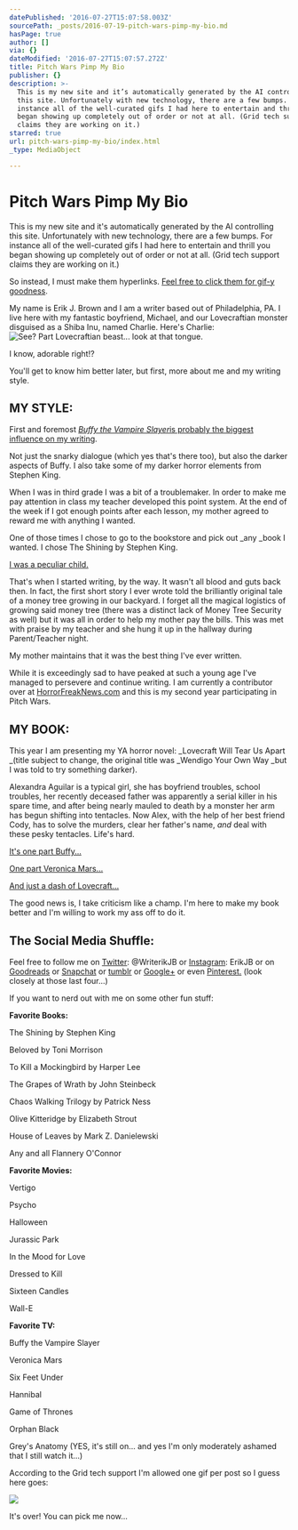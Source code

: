 ```yaml
---
datePublished: '2016-07-27T15:07:58.003Z'
sourcePath: _posts/2016-07-19-pitch-wars-pimp-my-bio.md
hasPage: true
author: []
via: {}
dateModified: '2016-07-27T15:07:57.272Z'
title: Pitch Wars Pimp My Bio
publisher: {}
description: >-
  This is my new site and it’s automatically generated by the AI controlling
  this site. Unfortunately with new technology, there are a few bumps. For
  instance all of the well-curated gifs I had here to entertain and thrill you
  began showing up completely out of order or not at all. (Grid tech support
  claims they are working on it.) 
starred: true
url: pitch-wars-pimp-my-bio/index.html
_type: MediaObject

---
```

# Pitch Wars Pimp My Bio

This is my new site and it's automatically generated by the AI controlling this site. Unfortunately with new technology, there are a few bumps. For instance all of the well-curated gifs I had here to entertain and thrill you began showing up completely out of order or not at all. (Grid tech support claims they are working on it.) 

So instead, I must make them hyperlinks. [Feel free to click them for gif-y goodness][0]. 

My name is Erik J. Brown and I am a writer based out of Philadelphia, PA. I live here with my fantastic boyfriend, Michael, and our Lovecraftian monster disguised as a Shiba Inu, named Charlie. Here's Charlie:
![See? Part Lovecraftian beast... look at that tongue.](https://the-grid-user-content.s3-us-west-2.amazonaws.com/18a1df12-c88e-42be-8f1b-2e3c74d2920b.jpg)

I know, adorable right!?

You'll get to know him better later, but first, more about me and my writing style.

## MY STYLE:

First and foremost _[Buffy the Vampire Slayer][1]_[is probably the biggest influence on my writing][1].

Not just the snarky dialogue (which yes that's there too), but also the darker aspects of Buffy. I also take some of my darker horror elements from Stephen King.

When I was in third grade I was a bit of a troublemaker. In order to make me pay attention in class my teacher developed this point system. At the end of the week if I got enough points after each lesson, my mother agreed to reward me with anything I wanted.

One of those times I chose to go to the bookstore and pick out _any _book I wanted. I chose The Shining by Stephen King.

[I was a peculiar child.][2]

That's when I started writing, by the way. It wasn't all blood and guts back then. In fact, the first short story I ever wrote told the brilliantly original tale of a money tree growing in our backyard. I forget all the magical logistics of growing said money tree (there was a distinct lack of Money Tree Security as well) but it was all in order to help my mother pay the bills. This was met with praise by my teacher and she hung it up in the hallway during Parent/Teacher night.

My mother maintains that it was the best thing I've ever written.

While it is exceedingly sad to have peaked at such a young age I've managed to persevere and continue writing. I am currently a contributor over at [HorrorFreakNews.com][3] and this is my second year participating in Pitch Wars.

## MY BOOK:

This year I am presenting my YA horror novel: _Lovecraft Will Tear Us Apart _(title subject to change, the original title was _Wendigo Your Own Way _but I was told to try something darker).

Alexandra Aguilar is a typical girl, she has boyfriend troubles, school troubles, her recently deceased father was apparently a serial killer in his spare time, and after being nearly mauled to death by a monster her arm has begun shifting into tentacles. Now Alex, with the help of her best friend Cody, has to solve the murders, clear her father's name, _and_ deal with these pesky tentacles. Life's hard.

[It's one part Buffy...][4]

[One part Veronica Mars...][5]

[And just a dash of Lovecraft...][6]

The good news is, I take criticism like a champ. I'm here to make my book better and I'm willing to work my ass off to do it. 

## **The Social Media Shuffle:**

Feel free to follow me on [Twitter][7]: @WriterikJB or [Instagram][8]: ErikJB or on [Goodreads][9] or [Snapchat][10] or [tumblr][11] or [Google+][12] or even [Pinterest.][13] (look closely at those last four...)

If you want to nerd out with me on some other fun stuff:

**Favorite Books:**

The Shining by Stephen King

Beloved by Toni Morrison

To Kill a Mockingbird by Harper Lee

The Grapes of Wrath by John Steinbeck

Chaos Walking Trilogy by Patrick Ness

Olive Kitteridge by Elizabeth Strout

House of Leaves by Mark Z. Danielewski

Any and all Flannery O'Connor

**Favorite Movies:**

Vertigo

Psycho

Halloween

Jurassic Park

In the Mood for Love

Dressed to Kill

Sixteen Candles

Wall-E

**Favorite TV:**

Buffy the Vampire Slayer

Veronica Mars

Six Feet Under

Hannibal

Game of Thrones

Orphan Black

Grey's Anatomy (YES, it's still on... and yes I'm only moderately ashamed that I still watch it...)

According to the Grid tech support I'm allowed one gif per post so I guess here goes:

<article style=""><img src="https://s3-us-west-2.amazonaws.com/the-grid-img/p/4978ca518de421d2f45e9fc39d5ce1ea99ea489a.gif" /><p>It's over! You can pick me now...</p></article>



[0]: https://img.buzzfeed.com/buzzfeed-static/static/2015-05/21/23/enhanced/webdr02/anigif_original-grid-image-8856-1432264912-6.gif
[1]: https://abigeyedfish.files.wordpress.com/2015/01/buffy-eyebrow-raise.gif?w=250
[2]: http://i.imgur.com/aSczP.gif
[3]: http://horrorfreaknews.com/author/hfncontributorbrown
[4]: http://i.imgur.com/nQj35ku.gif
[5]: https://the-grid-user-content.s3-us-west-2.amazonaws.com/3ef14953-a02c-4f6b-8096-5225eb4527f1.gif
[6]: https://the-grid-user-content.s3-us-west-2.amazonaws.com/d3469003-9727-4d4e-a098-4800c685be9f.gif
[7]: https://twitter.com/WriterikJB
[8]: https://www.instagram.com/erikjb/
[9]: https://www.goodreads.com/user/show/22960845-erik-brown
[10]: http://scoopempire.com/wp-content/uploads/2016/05/snapchat.gif
[11]: http://i.imgur.com/cocvp.gif
[12]: http://vignette3.wikia.nocookie.net/degrassi/images/2/24/Phoebe_stop_the_madness.gif/revision/latest?cb=20140201070335
[13]: https://www.google.com/search?q=i+don't+know+what+pinterest+is+gif&source=lnms&tbm=isch&sa=X&ved=0ahUKEwi09t_EuIDOAhUM7yYKHRcWDCAQ_AUICCgB&biw=1366&bih=643#tbm=isch&q=i+don%27t+have+pinterest+gif